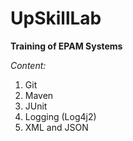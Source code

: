 # UpSkillLab

**Training of EPAM Systems**

_Content:_
1. Git
2. Maven
3. JUnit
4. Logging (Log4j2)
5. XML and JSON